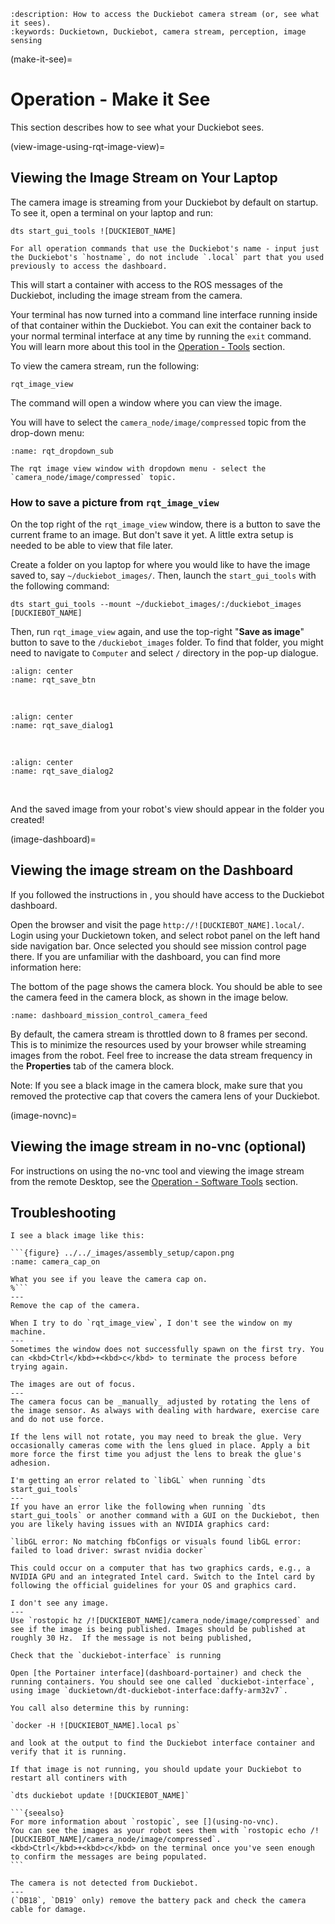 ```{seo}
:description: How to access the Duckiebot camera stream (or, see what it sees).
:keywords: Duckietown, Duckiebot, camera stream, perception, image sensing
```

(make-it-see)=
# Operation - Make it See

This section describes how to see what your Duckiebot sees.

(view-image-using-rqt-image-view)=
## Viewing the Image Stream on Your Laptop

The camera image is streaming from your Duckiebot by default on startup.
To see it, open a terminal on your laptop and run:

    dts start_gui_tools ![DUCKIEBOT_NAME]

```{attention}
For all operation commands that use the Duckiebot's name - input just the Duckiebot's `hostname`, do not include `.local` part that you used previously to access the dashboard.
```

This will start a container with access to the ROS messages of the Duckiebot, including the image stream from the camera. 

Your terminal has now turned into a command line interface running inside of that container within the Duckiebot. You can exit the container back to your normal terminal interface at any time by running the `exit` command. You will learn more about this tool in the [Operation - Tools](ops-tools) section.

To view the camera stream, run the following:

    rqt_image_view

The command will open a window where you can view the image.

You will have to select the `camera_node/image/compressed` topic from the drop-down menu:

```{figure} ../../_images/assembly_setup/rqt_image_view.png
:name: rqt_dropdown_sub

The rqt image view window with dropdown menu - select the `camera_node/image/compressed` topic.
```

### How to save a picture from `rqt_image_view`

On the top right of the `rqt_image_view` window, there is a button to save the current frame to an image. But don't save it yet. A little extra setup is needed to be able to view that file later.

Create a folder on you laptop for where you would like to have the image saved to, say `~/duckiebot_images/`. Then, launch the `start_gui_tools` with the following command:

```
dts start_gui_tools --mount ~/duckiebot_images/:/duckiebot_images [DUCKIEBOT_NAME]
```

Then, run `rqt_image_view` again, and use the top-right "**Save as image**" button to save to the `/duckiebot_images` folder. To find that folder, you might need to navigate to `Computer` and select `/` directory in the pop-up dialogue.

```{image} ../../_images/operations/rqt_image_view_save_btn.png
:align: center
:name: rqt_save_btn
```

<br/>

```{image} ../../_images/operations/rqt_image_view_save_dialog1.png
:align: center
:name: rqt_save_dialog1
```

<br/>

```{image} ../../_images/operations/rqt_image_view_save_dialog2.png
:align: center
:name: rqt_save_dialog2
```

<br/>

And the saved image from your robot's view should appear in the folder you created!

(image-dashboard)=
## Viewing the image stream on the Dashboard

If you followed the instructions in [](duckiebot-dashboard-setup), you
should have access to the Duckiebot dashboard.

Open the browser and visit the page `http://![DUCKIEBOT_NAME].local/`. Login using your Duckietown token, and select robot panel on the left hand side navigation bar. Once selected you should see mission control page there. If you are unfamiliar with the dashboard, you can find more information here: [](dashboard-overview)

The bottom of the page shows the camera block.
You should be able to see the camera feed in the camera block,
as shown in the image below.

```{figure} ../../_images/assembly_setup/dashboard_mission_control_camera_feed.png
:name: dashboard_mission_control_camera_feed
```

By default, the camera stream is throttled down to 8 frames per second.
This is to minimize the resources used by your browser while streaming
images from the robot.
Feel free to increase the data stream frequency in the **Properties** tab
of the camera block.

Note: If you see a black image in the camera block, make sure that you
removed the protective cap that covers the camera lens of your Duckiebot.

(image-novnc)=
## Viewing the image stream in no-vnc (optional)

For instructions on using the no-vnc tool and viewing the image stream from the remote Desktop, see the [Operation - Software Tools](using-no-vnc) section.

## Troubleshooting

```{trouble}
I see a black image like this:

```{figure} ../../_images/assembly_setup/capon.png
:name: camera_cap_on

What you see if you leave the camera cap on.
%```
---
Remove the cap of the camera.
```

```{trouble}
When I try to do `rqt_image_view`, I don't see the window on my machine.
---
Sometimes the window does not successfully spawn on the first try. You can <kbd>Ctrl</kbd>+<kbd>c</kbd> to terminate the process before trying again.
```

```{trouble}
The images are out of focus.
---
The camera focus can be _manually_ adjusted by rotating the lens of the image sensor. As always with dealing with hardware, exercise care and do not use force.  

If the lens will not rotate, you may need to break the glue. Very occasionally cameras come with the lens glued in place. Apply a bit more force the first time you adjust the lens to break the glue's adhesion.
```

```{trouble}
I'm getting an error related to `libGL` when running `dts start_gui_tools`
---
If you have an error like the following when running `dts start_gui_tools` or another command with a GUI on the Duckiebot, then you are likely having issues with an NVIDIA graphics card:

`libGL error: No matching fbConfigs or visuals found libGL error: failed to load driver: swrast nvidia docker`

This could occur on a computer that has two graphics cards, e.g., a NVIDIA GPU and an integrated Intel card. Switch to the Intel card by following the official guidelines for your OS and graphics card.
```

````{trouble}
I don't see any image.
---
Use `rostopic hz /![DUCKIEBOT_NAME]/camera_node/image/compressed` and see if the image is being published. Images should be published at roughly 30 Hz.  If the message is not being published, 

Check that the `duckiebot-interface` is running

Open [the Portainer interface](dashboard-portainer) and check the running containers. You should see one called `duckiebot-interface`, using image `duckietown/dt-duckiebot-interface:daffy-arm32v7`.

You call also determine this by running:

`docker -H ![DUCKIEBOT_NAME].local ps`

and look at the output to find the Duckiebot interface container and verify that it is running.

If that image is not running, you should update your Duckiebot to restart all continers with 

`dts duckiebot update ![DUCKIEBOT_NAME]`

```{seealso}
For more information about `rostopic`, see [](using-no-vnc). 
You can see the images as your robot sees them with `rostopic echo /![DUCKIEBOT_NAME]/camera_node/image/compressed`. 
<kbd>Ctrl</kbd>+<kbd>c</kbd> on the terminal once you've seen enough to confirm the messages are being populated.
```
````


```{trouble}
The camera is not detected from Duckiebot.
---
(`DB18`, `DB19` only) remove the battery pack and check the camera cable for damage.
```
